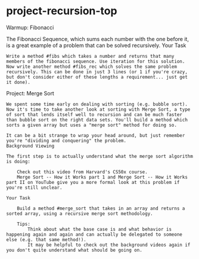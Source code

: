 # project-recursion-top


Warmup: Fibonacci

The Fibonacci Sequence, which sums each number with the one before it, is a great example of a problem that can be solved recursively.
Your Task

    Write a method #fibs which takes a number and returns that many members of the fibonacci sequence. Use iteration for this solution.
    Now write another method #fibs_rec which solves the same problem recursively. This can be done in just 3 lines (or 1 if you're crazy, but don't consider either of these lengths a requirement... just get it done).


Project: Merge Sort

    We spent some time early on dealing with sorting (e.g. bubble sort). Now it's time to take another look at sorting with Merge Sort, a type of sort that lends itself well to recursion and can be much faster than bubble sort on the right data sets. You'll build a method which sorts a given array but uses a "merge sort" method for doing so.

    It can be a bit strange to wrap your head around, but just remember you're "dividing and conquering" the problem.
    Background Viewing

    The first step is to actually understand what the merge sort algorithm is doing:

        Check out this video from Harvard's CS50x course.
        Merge Sort -- How it Works part 1 and Merge Sort -- How it Works part II on YouTube give you a more formal look at this problem if you're still unclear.

    Your Task

        Build a method #merge_sort that takes in an array and returns a sorted array, using a recursive merge sort methodology.

        Tips:
            Think about what the base case is and what behavior is happening again and again and can actually be delegated to someone else (e.g. that same method!).
            It may be helpful to check out the background videos again if you don't quite understand what should be going on.
